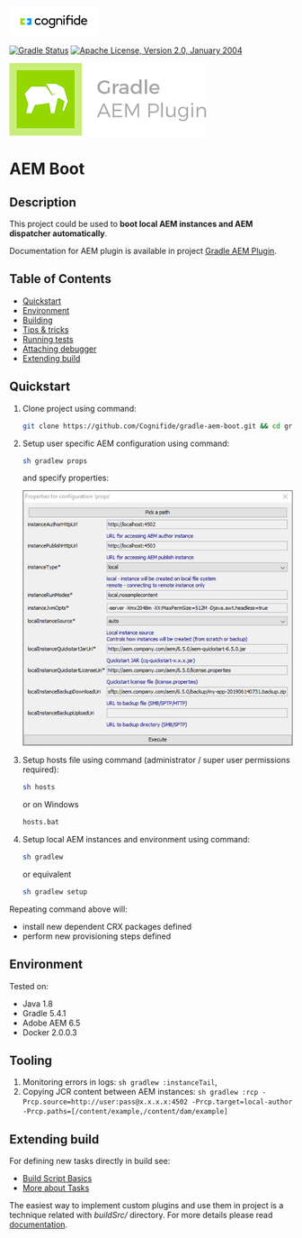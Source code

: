 ![Cognifide logo](docs/cognifide-logo.png)

[![Gradle Status](https://gradleupdate.appspot.com/Cognifide/gradle-aem-single/status.svg?random=123)](https://gradleupdate.appspot.com/Cognifide/gradle-aem-single/status)
[![Apache License, Version 2.0, January 2004](https://img.shields.io/github/license/Cognifide/gradle-aem-single.svg?label=License)](http://www.apache.org/licenses/)

[![Gradle AEM Plugin logo](docs/logo.png)](https://github.com/Cognifide/gradle-aem-plugin)

# AEM Boot

## Description

This project could be used to **boot local AEM instances and AEM dispatcher automatically**.

Documentation for AEM plugin is available in project [Gradle AEM Plugin](https://github.com/Cognifide/gradle-aem-plugin).

## Table of Contents

* [Quickstart](#quickstart)
* [Environment](#environment)
* [Building](#building)
* [Tips &amp; tricks](#tips--tricks)
* [Running tests](#running-tests)
* [Attaching debugger](#attaching-debugger)
* [Extending build](#extending-build)

## Quickstart

1. Clone project using command:

    ```bash
    git clone https://github.com/Cognifide/gradle-aem-boot.git && cd gradle-aem-boot
    ```
    
2. Setup user specific AEM configuration using command:

    ```bash
    sh gradlew props
    ```
    
    and specify properties:

    ![Fork Props Dialog](docs/fork-props-dialog.png)
    
3. Setup hosts file using command (administrator / super user permissions required):

    ```bash
    sh hosts
    ```    
   
   or on Windows
   ```cmd
   hosts.bat
   ```

4. Setup local AEM instances and environment using command:

    ```bash
    sh gradlew
    ```
   
   or equivalent
   
   ```bash
   sh gradlew setup
   ```
  
Repeating command above will:

* install new dependent CRX packages defined
* perform new provisioning steps defined

## Environment

Tested on:

* Java 1.8
* Gradle 5.4.1
* Adobe AEM 6.5
* Docker 2.0.0.3


## Tooling

1. Monitoring errors in logs: `sh gradlew :instanceTail`,
2. Copying JCR content between AEM instances: `sh gradlew :rcp -Prcp.source=http://user:pass@x.x.x.x:4502 -Prcp.target=local-author -Prcp.paths=[/content/example,/content/dam/example]`

## Extending build

For defining new tasks directly in build see:

 * [Build Script Basics](https://docs.gradle.org/current/userguide/tutorial_using_tasks.html)
 * [More about Tasks](https://docs.gradle.org/current/userguide/more_about_tasks.html)

The easiest way to implement custom plugins and use them in project is a technique related with _buildSrc/_ directory.
For more details please read [documentation](https://docs.gradle.org/current/userguide/organizing_build_logic.html#sec:build_sources).
